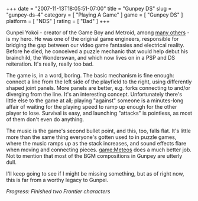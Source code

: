 +++
date = "2007-11-13T18:05:51-07:00"
title = "Gunpey DS"
slug = "gunpey-ds-4"
category = [ "Playing A Game" ]
game = [ "Gunpey DS" ]
platform = [ "NDS" ]
rating = [ "Bad" ]
+++

Gunpei Yokoi - creator of the Game Boy and Metroid, among <a href="http://en.wikipedia.org/wiki/Gunpei_Yokoi">many others</a> - is my hero.  He was one of the original game engineers, responsible for bridging the gap between our video game fantasies and electrical reality.  Before he died, he conceived a puzzle mechanic that would help debut his brainchild, the Wonderswan, and which now lives on in a PSP and DS reiteration.  It's really, really too bad.

The game is, in a word, boring.  The basic mechanism is fine enough: connect a line from the left side of the playfield to the right, using differently shaped joint panels.  More panels are better, e.g. forks connecting to and/or diverging from the line.  It's an interesting concept.  Unfortunately there's little else to the game at all; playing "against" someone is a minutes-long affair of waiting for the playing speed to ramp up enough for the other player to lose.  Survival is easy, and launching "attacks" is pointless, as most of them don't even do anything.

The music is the game's second bullet point, and this, too, falls flat.  It's little more than the same thing everyone's gotten used to in puzzle games, where the music ramps up as the stack increases, and sound effects flare when moving and connecting pieces.  <game:Meteos> does a much better job.  Not to mention that most of the BGM compositions in Gunpey are utterly dull.

I'll keep going to see if I might be missing something, but as of right now, this is far from a worthy legacy to Gunpei.

<i>Progress: Finished two Frontier characters</i>